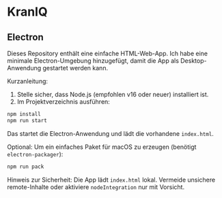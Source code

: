 # KranIQ

## Electron

Dieses Repository enthält eine einfache HTML-Web-App. Ich habe eine minimale Electron-Umgebung hinzugefügt, damit die App als Desktop-Anwendung gestartet werden kann.

Kurzanleitung:

1. Stelle sicher, dass Node.js (empfohlen v16 oder neuer) installiert ist.
2. Im Projektverzeichnis ausführen:

```bash
npm install
npm run start
```

Das startet die Electron-Anwendung und lädt die vorhandene `index.html`.

Optional: Um ein einfaches Paket für macOS zu erzeugen (benötigt `electron-packager`):

```bash
npm run pack
```

Hinweis zur Sicherheit: Die App lädt `index.html` lokal. Vermeide unsichere remote-Inhalte oder aktiviere `nodeIntegration` nur mit Vorsicht.

